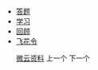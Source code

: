 # 
  <link rel="stylesheet" href="../res/layui/css/layui.css">
  <link rel="stylesheet" href="../res/static/css/index.css">
  <script src="../res/layui/layui.js"></script>
  <script src="../js/dataSource.js"></script>
  <script src="../js/loader.js"></script>

  <!-- nav部分 -->
  <div class="nav">
    <div class="layui-container">
      <div class="nav-list">
        <ul class="layui-nav" lay-filter="">
          <li class="layui-nav-item"><a href="../">答题</a></li>
          <li class="layui-nav-item layui-this"><a href="../todo">学习</a></li>
          <li class="layui-nav-item"><a href="../review">回顾</a></li>
          <li class="layui-nav-item"><a href="../feihua">飞花令</a></li>
        </ul>
        <ul class="layui-nav-right">
            <a class="layui-btn layui-btn-primary" href="https://share.weiyun.com/5IdIOOE" target="_blank">微云资料</a>
            <a class="layui-btn layui-btn-primary" onclick="getPrevious()">上一个</a>
            <a class="layui-btn layui-btn-primary layui-this" onclick="getNext()">下一个</a>
          </ul>
        </div>
        <span id="index_view" class="nav-index"></span>
    </div>
  </div>

  <!-- main部分 -->
  <div class="main-about">
    <div class="layui-container">
      <div class="layui-row">
        <div class="tabJob">
          <div class="content" id="poem_view_container">
            <p id="poem_view"></p>
          </div>
        </div>
      </div>
    </div>
  </div>

  <script id="poemView" type="text/html">
    <ul>
      <li>
        <div style="display: inline"><a style="color: #0000ff" href ="https://baike.baidu.com/item/{{ d.title }}" target="_blank">{{ d.title }}</a></div>
        <h5 style="display: inline">{{ d.author }}</h5>
      </li>
    {{#  layui.each(d.contentList, function(index, item){ }}
      <li>
        <span>{{ item }}</span>
      </li>
    {{#  }); }}
    {{#  if(d.contentList.length === 0){ }}
      无数据
    {{#  } }} 
    </ul>
  </script>

  <!--[if lt IE 9]>
  <script src="https://cdn.staticfile.org/html5shiv/r29/html5.min.js"></script>
  <script src="https://cdn.staticfile.org/respond.js/1.4.2/respond.min.js"></script>
  <![endif]-->
  <script>
    layui.config({
      base: '../res/static/js/'
    }).use('firm'); 
  </script>

  <script src="../todo.js">
  </script>
